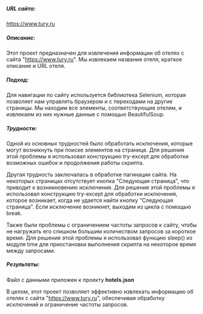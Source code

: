 ##### URL сайта: 
https://www.tury.ru

##### Описание:
Этот проект предназначен для извлечения информации об отелях с сайта "https://www.tury.ru". Мы извлекаем название отеля, краткое описание и URL отеля.

##### Подход:
Для навигации по сайту используется библиотека Selenium, которая позволяет нам управлять браузером и с переходами на другие страницы. Мы находим все элементы, соответствующие отелям, и извлекаем из них нужные данные с помощью BeautifulSoup.

##### Трудности:
Одной из основных трудностей было обработать исключения, которые могут возникнуть при поиске элементов на странице. Для решения этой проблемы я использовал конструкцию try-except для обработки возможных ошибок и продолжения работы скрипта.

Другая трудность заключалась в обработке пагинации сайта. На некоторых страницах отсутствует кнопка "Следующая страница", что приводит к возникновению исключения. Для решения этой проблемы я использовал конструкцию try-except для обработки исключения, которое возникает, когда не удается найти кнопку "Следующая страница". Если исключение возникнет, выходим из цикла с помощью break.

Также были проблемы с ограничением частоты запросов к сайту, чтобы не нагружать его слишком большим количеством запросов за короткое время. Для решения этой проблемы я использовал функцию sleep() из модуля time для приостановки выполнения скрипта на некоторое время между запросами.

##### Результаты:
Файл с данными приложен к проекту **hotels.json**

В целом, этот проект позволяет эффективно извлекать информацию об отелях с сайта "https://www.tury.ru", обеспечивая обработку исключений и ограничение частоты запросов.

